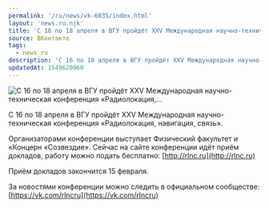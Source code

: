 ```yaml
---
permalink: '/ru/news/vk-6035/index.html'
layout: 'news.ru.njk'
title: 'С 16 по 18 апреля в ВГУ пройдёт XXV Международная научно-техническая конференция «Радиолокация,'
source: ВКонтакте
tags:
  - news_ru
description: 'С 16 по 18 апреля в ВГУ пройдёт XXV Международная научно-техническая конференция «Радиолокация,…'
updatedAt: 1549620060
---
```

![С 16 по 18 апреля в ВГУ пройдёт XXV Международная научно-техническая конференция «Радиолокация,…](https://sun9-2.userapi.com/impf/c846522/v846522635/195854/mdNvBVdoTVE.jpg?size=1280x853&quality=96&sign=f22c0b12f06b48f627b189348936c3e7&c_uniq_tag=xy3JGT2R6MrZFFLnb_0hiastpGVGDQNcBEajvckwX38&type=album)

С 16 по 18 апреля в ВГУ пройдёт XXV Международная научно-техническая конференция «Радиолокация, навигация, связь».

Организаторами конференции выступает Физический факультет и «Концерн «Созвездие». Сейчас на сайте конференции идёт приём докладов, работу можно подать бесплатно: [http://rlnc.ru](http://rlnc.ru)

Приём докладов закончится 15 февраля.

За новостями конференции можно следить в официальном сообществе: [https://vk.com/rlncru](https://vk.com/rlncru)
